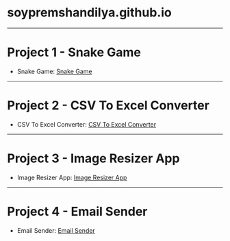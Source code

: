 # soypremshandilya.github.io
---
# Project 1 - Snake Game
- Snake Game: [Snake Game](https://soypremshandilya.github.io/Snake-Game/)

---
# Project 2 - CSV To Excel Converter
- CSV To Excel Converter: [CSV To Excel Converter](https://soypremshandilya.github.io/CSV-To-Excel-Converter/)

---

# Project 3 - Image Resizer App
- Image Resizer App: [Image Resizer App](https://soypremshandilya.github.io/Image-Resizer-App/)

---

# Project 4 - Email Sender
- Email Sender: [Email Sender](https://soypremshandilya.github.io/Email-Sender/)
